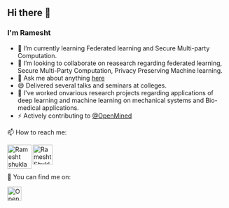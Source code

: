 ## Hi there 👋


### I'm Ramesht


- 🔭 I’m currently learning Federated learning and Secure Multi-party Computation.
- 👯 I’m looking to collaborate on reasearch regarding federated learning, Secure Multi-Party Computation, Privacy Preserving Machine learning.
- 💬 Ask me about anything [here](https://github.com/ramesht007/ramesht007/issues/1)
- 😄 Delivered several talks and seminars at colleges.
- 🌱 I've worked onvarious research projects regarding applications of deep learning and machine learning on mechanical systems and Bio-medical applications.
- ⚡ Actively contributing to [@OpenMined](https://github.com/OpenMined)


📫 How to reach me: 

<a href="https://www.linkedin.com/in/ramesht-3704">
  <img align="left" alt="Ramesht shukla | Linkedin" width="55px" src="https://raw.githubusercontent.com/ramesht007/ramesht007/master/assets/linkedIN.svg" />
</a>
<a href="https://twitter.com/rameshtshukla">
  <img align="left" alt="Ramesht Shukla | twitter" width="45px" src="https://raw.githubusercontent.com/ramesht007/ramesht007/master/assets/twitter.svg" />
</a>

<br />
<br />
<br />

🤗 You can find me on:

<a href="http://slack.openmined.org">
  <img align="left" alt="OpenMined Slack Community" width="32px" src="https://raw.githubusercontent.com/ramesht007/ramesht007/master/assets/slack.svg" />
</a>


<!-- 🌱 I’m currently learning ...- 👯 I’m looking to collaborate on ...- 🤔 I’m looking for help with ...-->
